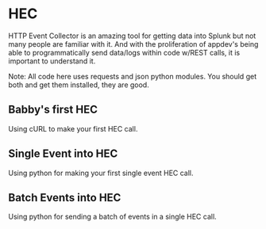 # HEC
HTTP Event Collector is an amazing tool for getting data into Splunk but not many people are familiar with it.
And with the proliferation of appdev's being able to programmatically send data/logs within code w/REST calls,
it is important to understand it.

Note:  All code here uses requests and json python modules.  You should get both and get them installed, they
are good.

## Babby's first HEC
Using cURL to make your first HEC call.

## Single Event into HEC
Using python for making your first single event HEC call.

## Batch Events into HEC
Using python for sending a batch of events in a single HEC call.
